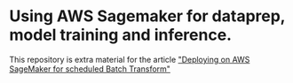# Using AWS Sagemaker for dataprep, model training and inference.

This repository is extra material for the article ["Deploying on AWS SageMaker for scheduled Batch Transform"](https://danielmkeras.medium.com/deploying-on-aws-sagemaker-for-scheduled-batch-transform-f295e49251bc)
